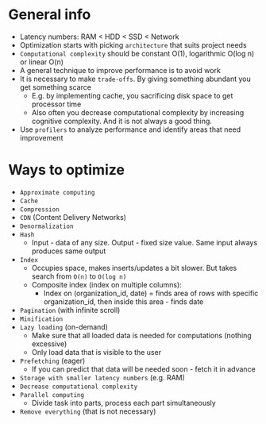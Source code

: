 # General info
* Latency numbers: RAM < HDD < SSD < Network
* Optimization starts with picking `architecture` that suits project needs
* `Computational complexity` should be constant O(1), logarithmic O(log n) or linear O(n)
* A general technique to improve performance is to avoid work
* It is necessary to make `trade-offs`. By giving something abundant you get something scarce
    * E.g. by implementing cache, you sacrificing disk space to get processor time
    * Also often you decrease computational complexity by increasing cognitive complexity.
        And it is not always a good thing.
* Use `profilers` to analyze performance and identify areas that need improvement

# Ways to optimize
* `Approximate computing`
* `Cache`
* `Compression`
* `CDN` (Content Delivery Networks)
* `Denormalization`
* `Hash`
    * Input - data of any size. Output - fixed size value. Same input always produces same output
* `Index`
    * Occupies space, makes inserts/updates a bit slower. But takes search from `O(n)` to `O(log n)`
    * Composite index (index on multiple columns):
        * Index on (organization_id, date) = finds area of rows with specific organization_id, then inside this area - finds date 
* `Pagination` (with infinite scroll)
* `Minification`
* `Lazy loading` (on-demand)
    * Make sure that all loaded data is needed for computations (nothing excessive)
    * Only load data that is visible to the user
* `Prefetching` (eager)
    * If you can predict that data will be needed soon - fetch it in advance 
* `Storage with smaller latency numbers` (e.g. RAM)
* `Decrease computational complexity`
* `Parallel computing`
    * Divide task into parts, process each part simultaneously
* `Remove everything` (that is not necessary)

